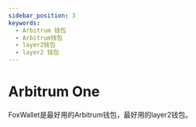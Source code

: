 ```yaml
---
sidebar_position: 3
keywords:
  - Arbitrum 钱包
  - Arbitrum钱包
  - layer2钱包
  - layer2 钱包
---
```


# Arbitrum One

FoxWallet是最好用的Arbitrum钱包，最好用的layer2钱包。